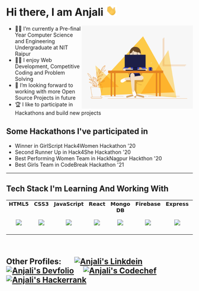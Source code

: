 # Hi there, I am Anjali <img src="https://github.com/AnjaliPatle/AnjaliPatle/blob/main/Hi.gif" width="30px"> 

<img src="https://github.com/AnjaliPatle/AnjaliPatle/blob/main/main.gif" width="300px" align="right"/>


- 👩‍🎓 I’m currently a Pre-final Year Computer Science and Engineering Undergraduate at NIT Raipur
- 👩‍💻 I enjoy Web Development, Competitive Coding and Problem Solving
- 🤝 I’m looking forward to working with more Open Source Projects in future
- 🏆 I like to participate in Hackathons and build new projects


 ## Some Hackathons I've participated in 
 - Winner in GirlScript Hack4Women Hackathon '20
 - Second Runner Up in Hack4She Hackathon '20
 - Best Performing Women Team in HackNagpur Hackthon '20
 - Best Girls Team in CodeBreak Hackathon '21
 
 <hr/>
 
 ## Tech Stack I'm Learning And Working With
 
 <table align="center">
  <tbody>
    <tr valign="top">
      <td width="10%" align="center">
        <span>𝗛𝗧𝗠𝗟𝟱</span><br><br><br>
        <img height="50px" src="https://cdn.svgporn.com/logos/html-5.svg">
      </td>
      <td width="10%" align="center">
        <span>𝗖𝗦𝗦𝟯</span><br><br><br>
        <img height="50px" src="https://cdn.svgporn.com/logos/css-3.svg">
      </td>
      <td width="10%" align="center">
        <span>𝗝𝗮𝘃𝗮𝗦𝗰𝗿𝗶𝗽𝘁</span><br><br><br>
        <img height="50px" src="https://cdn.svgporn.com/logos/javascript.svg">
      </td>
      <td width="10%" align="center">
        <span>𝗥𝗲𝗮𝗰𝘁</span><br><br><br>
        <img height="50px" src="https://cdn.svgporn.com/logos/react.svg">
      </td>
      <td width="10%" align="center">
        <span>𝗠𝗼𝗻𝗴𝗼 𝗗𝗕</span><br><br>
        <img height="50px" src="https://cdn.svgporn.com/logos/mongodb.svg">
      </td>
       <td width="10%" align="center">
        <span>𝗙𝗶𝗿𝗲𝗯𝗮𝘀𝗲</span><br><br><br>
        <img height="50px" src="https://cdn.svgporn.com/logos/firebase.svg">
      </td>
      <td width="10%" align="center">
        <span>𝗘𝘅𝗽𝗿𝗲𝘀𝘀</span><br><br><br>
        <img height="50px" src="https://cdn.svgporn.com/logos/express.svg">
      </td>
      <td width="10%" align="center">
        <span>𝗠𝗮𝘁𝗲𝗿𝗶𝗮𝗹-𝗨𝗜</span><br><br>
        <img height="50px" src="https://cdn.svgporn.com/logos/material-ui.svg">
      </td>
      <td width="10%" align="center">
        <span>𝗚𝗶𝘁</span><br><br><br>
        <img height="50px" src="https://cdn.svgporn.com/logos/git.svg">
      </td>
      <td width="10%" align="center">
        <span>𝗩𝗦 𝗖𝗼𝗱𝗲</span><br><br><br>
        <img height="50px" src="https://cdn.svgporn.com/logos/visual-studio-code.svg">
      </td>
    </tr>
  </tbody>
</table>
<br/>

## Other Profiles: &nbsp; &nbsp; &nbsp;  <a href="https://www.linkedin.com/in/anjali-patle-376790191/"> <img  alt="Anjali's Linkdein" width="30px" src="https://image.flaticon.com/icons/png/512/174/174857.png" /></a> &nbsp;&nbsp;&nbsp;  <a href="https://devfolio.co/@anjali00"><img alt="Anjali's Devfolio" width="120px" src="https://gblobscdn.gitbook.com/spaces%2F-LX2wpUXI1eWMY46nkHR%2Favatar-rectangle.png?alt=media" /></a> &nbsp;&nbsp;&nbsp;  <a href="https://www.codechef.com/users/anjali_00"><img  alt="Anjali's Codechef" width="120px" src="https://www.kindpng.com/picc/m/290-2901833_codechef-is-a-non-commercial-competitive-programming-signage.png" margin="30px"/></a> &nbsp;&nbsp;&nbsp;  <a href="https://www.hackerrank.com/anjalipatle1417?hr_r=1"><img alt="Anjali's Hackerrank" width="120px" src="http://neiu.acm.org/wp-content/uploads/2014/11/hackerrank.png" /></a> 
  </div>
<br />
